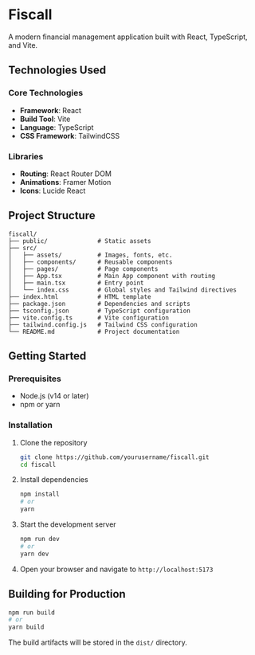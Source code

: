 # Fiscall

A modern financial management application built with React, TypeScript, and Vite.

## Technologies Used

### Core Technologies
- **Framework**: React
- **Build Tool**: Vite
- **Language**: TypeScript
- **CSS Framework**: TailwindCSS

### Libraries
- **Routing**: React Router DOM
- **Animations**: Framer Motion
- **Icons**: Lucide React

## Project Structure

```
fiscall/
├── public/              # Static assets
├── src/
│   ├── assets/          # Images, fonts, etc.
│   ├── components/      # Reusable components
│   ├── pages/           # Page components
│   ├── App.tsx          # Main App component with routing
│   ├── main.tsx         # Entry point
│   └── index.css        # Global styles and Tailwind directives
├── index.html           # HTML template
├── package.json         # Dependencies and scripts
├── tsconfig.json        # TypeScript configuration
├── vite.config.ts       # Vite configuration
├── tailwind.config.js   # Tailwind CSS configuration
└── README.md            # Project documentation
```

## Getting Started

### Prerequisites
- Node.js (v14 or later)
- npm or yarn

### Installation

1. Clone the repository
   ```bash
   git clone https://github.com/yourusername/fiscall.git
   cd fiscall
   ```

2. Install dependencies
   ```bash
   npm install
   # or
   yarn
   ```

3. Start the development server
   ```bash
   npm run dev
   # or
   yarn dev
   ```

4. Open your browser and navigate to `http://localhost:5173`

## Building for Production

```bash
npm run build
# or
yarn build
```

The build artifacts will be stored in the `dist/` directory.
